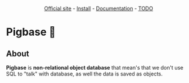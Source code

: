 <p align="center">
  <a href="https://pigbase.ga/">Official site</a> -
  <a href="INSTALLATION.md">Install</a> -
  <a href="https://docs.pigbase.ga/">Documentation</a> -
  <a href="TODO.md">TODO</a>
</p>
<h1>Pigbase 🐷</h1>
<h2>About</h2>
<p><b>Pigbase</b> is <b>non-relational object database</b> that mean's that we don't use SQL to "talk" with database, as well the data is saved as objects.</p>
